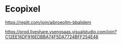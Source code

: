 # Ecopixel

https://replit.com/join/aibroeollm-bbalidem

https://prod.liveshare.vsengsaas.visualstudio.com/join?C12EE16DF916EDBBA74F5DA7724BFF254E48
